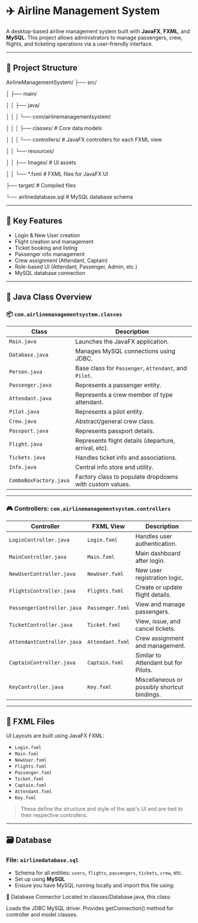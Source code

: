 # ✈️ Airline Management System

A desktop-based airline management system built with **JavaFX**, **FXML**, and **MySQL**. This project allows administrators to manage passengers, crew, flights, and ticketing operations via a user-friendly interface.

---

## 📁 Project Structure

AirlineManagementSystem/
├── src/

│ ├── main/

│ │ ├── java/

│ │ │ └── com/airlinemanagementsystem/

│ │ │ ├── classes/ # Core data models

│ │ │ └── controllers/ # JavaFX controllers for each FXML view

│ │ └── resources/

│ │ ├── Images/ # UI assets

│ │ └── *.fxml # FXML files for JavaFX UI

├── target/ # Compiled files

└── airlinedatabase.sql # MySQL database schema

---

## 🧠 Key Features

- Login & New User creation
- Flight creation and management
- Ticket booking and listing
- Passenger info management
- Crew assignment (Attendant, Captain)
- Role-based UI (Attendant, Passenger, Admin, etc.)
- MySQL database connection

---

## 🧩 Java Class Overview

### 📦 `com.airlinemanagementsystem.classes`

| Class              | Description |
|-------------------|-------------|
| `Main.java`        | Launches the JavaFX application. |
| `Database.java`    | Manages MySQL connections using JDBC. |
| `Person.java`      | Base class for `Passenger`, `Attendant`, and `Pilot`. |
| `Passenger.java`   | Represents a passenger entity. |
| `Attendant.java`   | Represents a crew member of type attendant. |
| `Pilot.java`       | Represents a pilot entity. |
| `Crew.java`        | Abstract/general crew class. |
| `Passport.java`    | Represents passport details. |
| `Flight.java`      | Represents flight details (departure, arrival, etc). |
| `Tickets.java`     | Handles ticket info and associations. |
| `Info.java`        | Central info store and utility. |
| `ComboBoxFactory.java` | Factory class to populate dropdowns with custom values. |

---

### 🎮 Controllers: `com.airlinemanagementsystem.controllers`

| Controller                 | FXML View | Description |
|---------------------------|-----------|-------------|
| `LoginController.java`     | `Login.fxml` | Handles user authentication. |
| `MainController.java`      | `Main.fxml` | Main dashboard after login. |
| `NewUserController.java`   | `NewUser.fxml` | New user registration logic. |
| `FlightsController.java`   | `Flights.fxml` | Create or update flight details. |
| `PassengerController.java` | `Passenger.fxml` | View and manage passengers. |
| `TicketController.java`    | `Ticket.fxml` | View, issue, and cancel tickets. |
| `AttendantController.java` | `Attendant.fxml` | Crew assignment and management. |
| `CaptainController.java`   | `Captain.fxml` | Similar to Attendant but for Pilots. |
| `KeyController.java`       | `Key.fxml` | Miscellaneous or possibly shortcut bindings. |

---

## 🧬 FXML Files

UI Layouts are built using JavaFX FXML:

- `Login.fxml`
- `Main.fxml`
- `NewUser.fxml`
- `Flights.fxml`
- `Passenger.fxml`
- `Ticket.fxml`
- `Captain.fxml`
- `Attendant.fxml`
- `Key.fxml`

> These define the structure and style of the app's UI and are tied to their respective controllers.

---

## 🗃️ Database

### File: `airlinedatabase.sql`

- Schema for all entities: `users`, `flights`, `passengers`, `tickets`, `crew`, etc.
- Set up using **MySQL**
- Ensure you have MySQL running locally and import this file using:

🔌 Database Connector
Located in classes/Database.java, this class:

Loads the JDBC MySQL driver.
Provides getConnection() method for controller and model classes.
